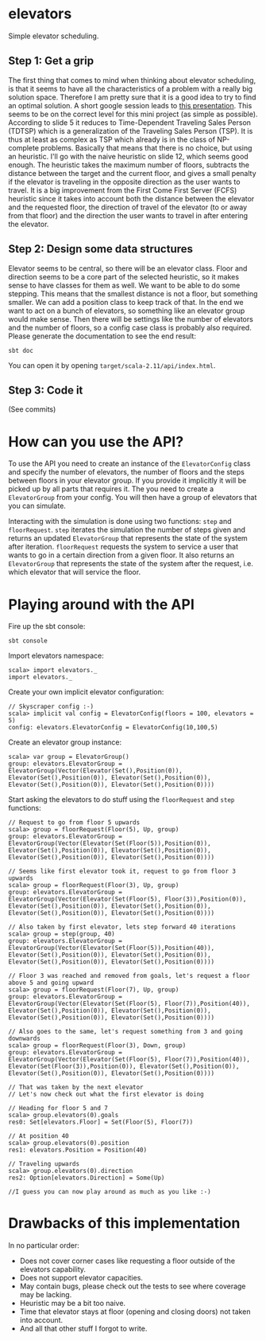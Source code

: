 # elevators
Simple elevator scheduling.

## Step 1: Get a grip
The first thing that comes to mind when thinking about elevator
scheduling, is that it seems to have all the characteristics of a
problem with a really big solution space. Therefore I am pretty sure
that it is a good idea to try to find an optimal solution. A short
google session leads to
[this presentation](http://www.columbia.edu/~cs2035/courses/ieor4405.S13/p14.pdf). This
seems to be on the correct level for this mini project (as simple as
possible). According to slide 5 it reduces to Time-Dependent Traveling
Sales Person (TDTSP) which is a generalization of the Traveling Sales
Person (TSP). It is thus at least as complex as TSP which already is
in the class of NP-complete problems. Basically that means that there
is no choice, but using an heuristic. I'll go with the naive heuristic
on slide 12, which seems good enough. The heuristic takes the maximum
number of floors, subtracts the distance between the target and the
current floor, and gives a small penalty if the elevator is traveling
in the opposite direction as the user wants to travel. It is a big
improvement from the First Come First Server (FCFS) heuristic since it
takes into account both the distance between the elevator and the
requested floor, the direction of travel of the elevator (to or away
from that floor) and the direction the user wants to travel in after
entering the elevator.

## Step 2: Design some data structures
Elevator seems to be central, so there will be an elevator
class. Floor and direction seems to be a core part of the selected
heuristic, so it makes sense to have classes for them as well. We want
to be able to do some stepping. This means that the smallest distance
is not a floor, but something smaller. We can add a position class to
keep track of that. In the end we want to act on a bunch of elevators,
so something like an elevator group would make sense. Then there will
be settings like the number of elevators and the number of floors, so
a config case class is probably also required. Please generate the
documentation to see the end result:

```
sbt doc
```

You can open it by opening `target/scala-2.11/api/index.html`.

## Step 3: Code it

(See commits)

# How can you use the API?

To use the API you need to create an instance of the `ElevatorConfig`
class and specify the number of elevators, the number of floors and
the steps between floors in your elevator group. If you provide it
implicitly it will be picked up by all parts that requires it. The you
need to create a `ElevatorGroup` from your config. You will then have
a group of elevators that you can simulate.

Interacting with the simulation is done using two functions: `step`
and `floorRequest`. `step` iterates the simulation the number of steps
given and returns an updated `ElevatorGroup` that represents the state
of the system after iteration. `floorRequest` requests the system to
service a user that wants to go in a certain direction from a given
floor. It also returns an `ElevatorGroup` that represents the state of
the system after the request, i.e. which elevator that will service
the floor.

# Playing around with the API

Fire up the sbt console:

```
sbt console
```

Import elevators namespace:

```
scala> import elevators._
import elevators._
```

Create your own implicit elevator configuration:

```
// Skyscraper config :-)
scala> implicit val config = ElevatorConfig(floors = 100, elevators = 5)
config: elevators.ElevatorConfig = ElevatorConfig(10,100,5)
```

Create an elevator group instance:

```
scala> var group = ElevatorGroup()
group: elevators.ElevatorGroup = ElevatorGroup(Vector(Elevator(Set(),Position(0)), Elevator(Set(),Position(0)), Elevator(Set(),Position(0)), Elevator(Set(),Position(0)), Elevator(Set(),Position(0))))
```

Start asking the elevators to do stuff using the `floorRequest` and `step` functions:

```
// Request to go from floor 5 upwards
scala> group = floorRequest(Floor(5), Up, group)
group: elevators.ElevatorGroup = ElevatorGroup(Vector(Elevator(Set(Floor(5)),Position(0)), Elevator(Set(),Position(0)), Elevator(Set(),Position(0)), Elevator(Set(),Position(0)), Elevator(Set(),Position(0))))

// Seems like first elevator took it, request to go from floor 3 upwards
scala> group = floorRequest(Floor(3), Up, group)
group: elevators.ElevatorGroup = ElevatorGroup(Vector(Elevator(Set(Floor(5), Floor(3)),Position(0)), Elevator(Set(),Position(0)), Elevator(Set(),Position(0)), Elevator(Set(),Position(0)), Elevator(Set(),Position(0))))

// Also taken by first elevator, lets step forward 40 iterations
scala> group = step(group, 40)
group: elevators.ElevatorGroup = ElevatorGroup(Vector(Elevator(Set(Floor(5)),Position(40)), Elevator(Set(),Position(0)), Elevator(Set(),Position(0)), Elevator(Set(),Position(0)), Elevator(Set(),Position(0))))

// Floor 3 was reached and removed from goals, let's request a floor above 5 and going upward
scala> group = floorRequest(Floor(7), Up, group)
group: elevators.ElevatorGroup = ElevatorGroup(Vector(Elevator(Set(Floor(5), Floor(7)),Position(40)), Elevator(Set(),Position(0)), Elevator(Set(),Position(0)), Elevator(Set(),Position(0)), Elevator(Set(),Position(0))))

// Also goes to the same, let's request something from 3 and going downwards
scala> group = floorRequest(Floor(3), Down, group)
group: elevators.ElevatorGroup = ElevatorGroup(Vector(Elevator(Set(Floor(5), Floor(7)),Position(40)), Elevator(Set(Floor(3)),Position(0)), Elevator(Set(),Position(0)), Elevator(Set(),Position(0)), Elevator(Set(),Position(0))))

// That was taken by the next elevator
// Let's now check out what the first elevator is doing

// Heading for floor 5 and 7
scala> group.elevators(0).goals
res0: Set[elevators.Floor] = Set(Floor(5), Floor(7))

// At position 40
scala> group.elevators(0).position
res1: elevators.Position = Position(40)

// Traveling upwards
scala> group.elevators(0).direction
res2: Option[elevators.Direction] = Some(Up)

//I guess you can now play around as much as you like :-)

```

# Drawbacks of this implementation
In no particular order:

- Does not cover corner cases like requesting a floor outside of the
  elevators capability.
- Does not support elevator capacities.
- May contain bugs, please check out the tests to see where coverage
  may be lacking.
- Heuristic may be a bit too naive.
- Time that elevator stays at floor (opening and closing doors) not
  taken into account.
- And all that other stuff I forgot to write.
